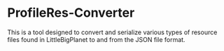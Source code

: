 # ProfileRes-Converter

This is a tool designed to convert and serialize various types of resource files found in LittleBigPlanet to and from the JSON file format.
